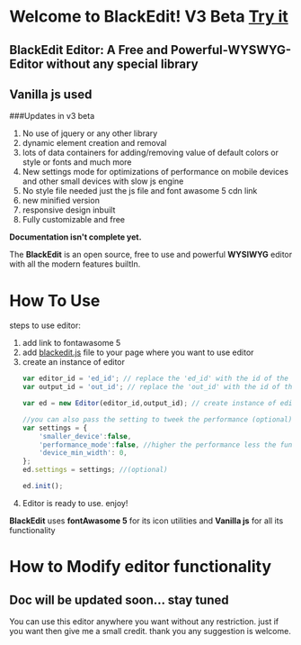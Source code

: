 # Welcome to BlackEdit! V3 Beta [Try it](https://raj457036.github.io/BlackEdit/v3/)
## BlackEdit Editor: A Free and Powerful-WYSWYG-Editor without any special library 
## Vanilla js used 

###Updates in v3 beta
1. No use of jquery or any other library
2. dynamic element creation and removal
3. lots of data containers for adding/removing value of default colors or style or fonts and much more 
4. New settings mode for optimizations of performance on mobile devices and other small devices with slow js engine
5. No style file needed just the js file and font awasome 5 cdn link
6. new minified version
7. responsive design inbuilt
8. Fully customizable and free


**Documentation isn't complete yet.**

The **BlackEdit** is an open source, free to use and powerful **WYSIWYG** editor with all the modern features builtIn.


# How To Use
steps to use editor:
1. add link to fontawasome 5 
2. add [blackedit.js](https://github.com/raj457036/BlackEdit/blob/master/v3/blackedit.js) file to your page where you want to use editor
3. create an instance of editor 
    ```javascript
    var editor_id = 'ed_id'; // replace the 'ed_id' with the id of the element where you want to put the editor
    var output_id = 'out_id'; // replace the 'out_id' with the id of the element where you want to put the output html
    
    var ed = new Editor(editor_id,output_id); // create instance of editor with provided editor_id and output_id(optional)

    //you can also pass the setting to tweek the performance (optional)
    var settings = {
        'smaller_device':false,
        'performance_mode':false, //higher the performance less the functionality
        'device_min_width': 0,
    };
    ed.settings = settings; //(optional)

    ed.init();
    ```
4. Editor is ready to use. enjoy!

**BlackEdit** uses **fontAwasome 5** for its icon utilities and **Vanilla js** for all its functionality

# How to Modify editor functionality
## Doc will be updated soon... stay tuned

You can use this editor anywhere you want without any restriction. just if you want then give me a small credit.
thank you any suggestion is welcome.

